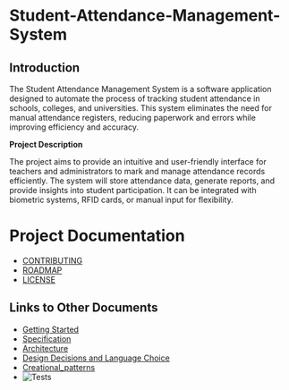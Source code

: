 # Student-Attendance-Management-System

## Introduction

The Student Attendance Management System is a software application designed to automate the process of tracking student attendance in schools, colleges, and universities. This system eliminates the need for manual attendance registers, reducing paperwork and errors while improving efficiency and accuracy.

**Project Description**

The project aims to provide an intuitive and user-friendly interface for teachers and administrators to mark and manage attendance records efficiently. The system will store attendance data, generate reports, and provide insights into student participation. It can be integrated with biometric systems, RFID cards, or manual input for flexibility.
# Project Documentation
- [CONTRIBUTING](./contributing.md)
- [ROADMAP](./roadmap.md)
- [LICENSE](./license.md)

## Links to Other Documents
- [Getting Started](./Getting%20Started.md)
- [Specification](./SPECIFICATION.md)
- [Architecture](./ARCHITECTURE.md)
- [Design Decisions and Language Choice](Design-Decisions.md)
- [Creational_patterns](Justification.md)
- ![Tests](https://img.shields.io/badge/tests-passing-brightgreen)

